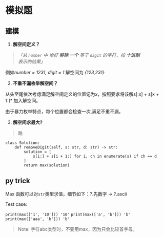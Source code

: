 # 模拟题

## 建模

1. **解空间定义？**

> *「从 `number` 中  恰好 **移除 一个** 等于 `digit` 的字符，按 **十进制** 表示的结果」*

例如*number = 1231, digit = 1*  解空间为 *{123,231}*


2. **不重不漏枚举解空间？**

从头至尾依次考虑满足解空间定义的位置记为*x*，按照要求将该解s[:x] + s[x + 1:]* 加入解空间。

由于暴力枚举特点，每个位置都会检查一次,满足不重不漏。

3. **解空间求最大?**

> 略



```python3
class Solution:
    def removeDigit(self, s: str, d: str) -> str:
        solution = [
            s[i:] + s[i + 1:] for i, ch in enumerate(s) if ch == d
        ]
        return max(solution)
```



## py trick

Max 函数可以对`str`类型求值，细节如下：?.先数字  -> ?.ascii 

Test case:

`print(max(['1', '10'])) '10'` 
`print(max(['a', 'b'])) 'b'` 
`print(max(['aaa', 'b'])) 'b'` 

> Note: 字符abc类型时，不要用max，因为只会比较首字母。